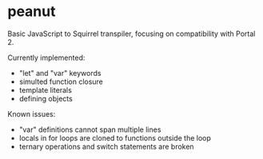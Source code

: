 # peanut
Basic JavaScript to Squirrel transpiler, focusing on compatibility with Portal 2.

Currently implemented:
  - "let" and "var" keywords
  - simulted function closure
  - template literals
  - defining objects

Known issues:
  - "var" definitions cannot span multiple lines
  - locals in for loops are cloned to functions outside the loop
  - ternary operations and switch statements are broken
